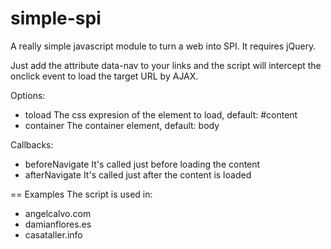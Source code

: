 simple-spi
==========

A really simple javascript module to turn a web into SPI.
It requires jQuery.

Just add the attribute data-nav to your links and the script will intercept the onclick event to load the target URL by AJAX.

Options:
* toload       The css expresion of the element to load, default: #content
* container    The container element, default: body

Callbacks:
* beforeNavigate    It's called just before loading the content
* afterNavigate     It's called just after the content is loaded

== Examples
The script is used in:
 - angelcalvo.com
 - damianflores.es
 - casataller.info
